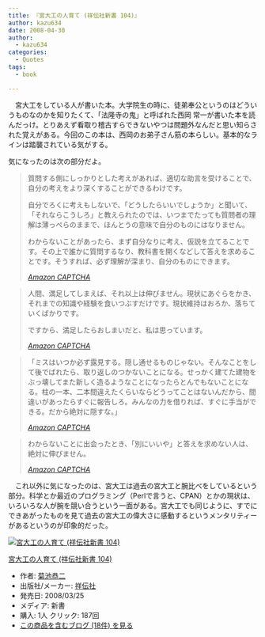 ```yaml
---
title: 『宮大工の人育て (祥伝社新書 104)』
author: kazu634
date: 2008-04-30
author:
  - kazu634
categories:
  - Quotes
tags:
  - book

---
```

<div class="section">
<p>
    　宮大工をしている人が書いた本。大学院生の時に、徒弟奉公というのはどういうものなのかを知りたくて、「法隆寺の鬼」と呼ばれた西岡 常一が書いた本を読んだっけ。とりあえず看取り稽古すらできないやつは問題外なんだと思い知らされた覚えがある。今回のこの本は、西岡のお弟子さん筋の本らしい。基本的なラインは踏襲されている気がする。
</p>
  
<p>
    気になったのは次の部分だよ。
</p>
  
<blockquote title="404 - ドキュメントが見つかりません。" cite="http://www.amazon.co.jp/%E5%AE%AE%E5%A4%A7%E5%B7%A5%E3%81%AE%E4%BA%BA%E8%82%B2%E3%81%A6-%E7%A5%A5%E4%BC%9D%E7%A4%BE%E6%96%B0%E6%9B%B8-104-%E8%8F%8A%E6%B1%A0-%E6%81%AD%E4%BA%8C/dp/4396111045">
<p>
      質問する側にしっかりとした考えがあれば、適切な助言を受けることで、自分の考えをより深くすることができるわけです。
</p>
    
<p>
      自分でろくに考えもしないで、「どうしたらいいでしょうか」と聞いて、「それならこうしろ」と教えられたのでは、いつまでたっても質問者の理解は薄っぺらのままで、ほんとうの意味で自分のものにはなりません。
</p>
    
<p>
      わからないことがあったら、まず自分なりに考え、仮説を立てることです。その上で誰かに質問するなり、教科書を開くなどして答えを求めることです。そうすれば、必ず理解が深まり、自分のものにできます。
</p>
    
<p>
<cite><a href="http://www.amazon.co.jp/%E5%AE%AE%E5%A4%A7%E5%B7%A5%E3%81%AE%E4%BA%BA%E8%82%B2%E3%81%A6-%E7%A5%A5%E4%BC%9D%E7%A4%BE%E6%96%B0%E6%9B%B8-104-%E8%8F%8A%E6%B1%A0-%E6%81%AD%E4%BA%8C/dp/4396111045" onclick="__gaTracker('send', 'event', 'outbound-article', 'http://www.amazon.co.jp/%E5%AE%AE%E5%A4%A7%E5%B7%A5%E3%81%AE%E4%BA%BA%E8%82%B2%E3%81%A6-%E7%A5%A5%E4%BC%9D%E7%A4%BE%E6%96%B0%E6%9B%B8-104-%E8%8F%8A%E6%B1%A0-%E6%81%AD%E4%BA%8C/dp/4396111045', 'Amazon CAPTCHA');" target="_blank">Amazon CAPTCHA</a></cite>
</p>
</blockquote>
  
<blockquote title="404 - ドキュメントが見つかりません。" cite="http://www.amazon.co.jp/%E5%AE%AE%E5%A4%A7%E5%B7%A5%E3%81%AE%E4%BA%BA%E8%82%B2%E3%81%A6-%E7%A5%A5%E4%BC%9D%E7%A4%BE%E6%96%B0%E6%9B%B8-104-%E8%8F%8A%E6%B1%A0-%E6%81%AD%E4%BA%8C/dp/4396111045">
<p>
      人間、満足してしまえば、それ以上は伸びません。現状にあぐらをかき、それまでの知識や経験を食いつぶすだけです。現状維持はおろか、落ちていくばかりです。
</p>
    
<p>
      ですから、満足したらおしまいだと、私は思っています。
</p>
    
<p>
<cite><a href="http://www.amazon.co.jp/%E5%AE%AE%E5%A4%A7%E5%B7%A5%E3%81%AE%E4%BA%BA%E8%82%B2%E3%81%A6-%E7%A5%A5%E4%BC%9D%E7%A4%BE%E6%96%B0%E6%9B%B8-104-%E8%8F%8A%E6%B1%A0-%E6%81%AD%E4%BA%8C/dp/4396111045" onclick="__gaTracker('send', 'event', 'outbound-article', 'http://www.amazon.co.jp/%E5%AE%AE%E5%A4%A7%E5%B7%A5%E3%81%AE%E4%BA%BA%E8%82%B2%E3%81%A6-%E7%A5%A5%E4%BC%9D%E7%A4%BE%E6%96%B0%E6%9B%B8-104-%E8%8F%8A%E6%B1%A0-%E6%81%AD%E4%BA%8C/dp/4396111045', 'Amazon CAPTCHA');" target="_blank">Amazon CAPTCHA</a></cite>
</p>
</blockquote>
  
<blockquote title="404 - ドキュメントが見つかりません。" cite="http://www.amazon.co.jp/%E5%AE%AE%E5%A4%A7%E5%B7%A5%E3%81%AE%E4%BA%BA%E8%82%B2%E3%81%A6-%E7%A5%A5%E4%BC%9D%E7%A4%BE%E6%96%B0%E6%9B%B8-104-%E8%8F%8A%E6%B1%A0-%E6%81%AD%E4%BA%8C/dp/4396111045">
<p>
      「ミスはいつか必ず露見する。隠し通せるものじゃない。そんなことをして後でばれたら、取り返しのつかないことになる。せっかく建てた建物をぶっ壊してまた新しく造るようなことになったらとんでもないことになる。柱の一本、二本間違えたくらいならどうってことはないんだから、間違いがあったらすぐに報告しろ。みんなの力を借りれば、すぐに手当ができる。だから絶対に隠すな。」
</p>
    
<p>
<cite><a href="http://www.amazon.co.jp/%E5%AE%AE%E5%A4%A7%E5%B7%A5%E3%81%AE%E4%BA%BA%E8%82%B2%E3%81%A6-%E7%A5%A5%E4%BC%9D%E7%A4%BE%E6%96%B0%E6%9B%B8-104-%E8%8F%8A%E6%B1%A0-%E6%81%AD%E4%BA%8C/dp/4396111045" onclick="__gaTracker('send', 'event', 'outbound-article', 'http://www.amazon.co.jp/%E5%AE%AE%E5%A4%A7%E5%B7%A5%E3%81%AE%E4%BA%BA%E8%82%B2%E3%81%A6-%E7%A5%A5%E4%BC%9D%E7%A4%BE%E6%96%B0%E6%9B%B8-104-%E8%8F%8A%E6%B1%A0-%E6%81%AD%E4%BA%8C/dp/4396111045', 'Amazon CAPTCHA');" target="_blank">Amazon CAPTCHA</a></cite>
</p>
</blockquote>
  
<blockquote title="404 - ドキュメントが見つかりません。" cite="http://www.amazon.co.jp/%E5%AE%AE%E5%A4%A7%E5%B7%A5%E3%81%AE%E4%BA%BA%E8%82%B2%E3%81%A6-%E7%A5%A5%E4%BC%9D%E7%A4%BE%E6%96%B0%E6%9B%B8-104-%E8%8F%8A%E6%B1%A0-%E6%81%AD%E4%BA%8C/dp/4396111045">
<p>
      わからないことに出会ったとき、「別にいいや」と答えを求めない人は、絶対に伸びません。
</p>
    
<p>
<cite><a href="http://www.amazon.co.jp/%E5%AE%AE%E5%A4%A7%E5%B7%A5%E3%81%AE%E4%BA%BA%E8%82%B2%E3%81%A6-%E7%A5%A5%E4%BC%9D%E7%A4%BE%E6%96%B0%E6%9B%B8-104-%E8%8F%8A%E6%B1%A0-%E6%81%AD%E4%BA%8C/dp/4396111045" onclick="__gaTracker('send', 'event', 'outbound-article', 'http://www.amazon.co.jp/%E5%AE%AE%E5%A4%A7%E5%B7%A5%E3%81%AE%E4%BA%BA%E8%82%B2%E3%81%A6-%E7%A5%A5%E4%BC%9D%E7%A4%BE%E6%96%B0%E6%9B%B8-104-%E8%8F%8A%E6%B1%A0-%E6%81%AD%E4%BA%8C/dp/4396111045', 'Amazon CAPTCHA');" target="_blank">Amazon CAPTCHA</a></cite>
</p>
</blockquote>
  
<p>
    　これ以外に気になったのは、宮大工は過去の宮大工と腕比べをしているという部分。科学とか最近のプログラミング（Perlで言うと、CPAN）とかの現状は、いろいろな人が腕を競い合うという一面がある。宮大工でも同じように、すでにできあがったものを見て過去の宮大工の偉大さに感動するというメンタリティーがあるというのが印象的だった。
</p>
  
<div class="hatena-asin-detail">
<a href="http://www.amazon.co.jp/dp/4396111045/?tag=hatena_st1-22&ascsubtag=d-7ibv" onclick="__gaTracker('send', 'event', 'outbound-article', 'http://www.amazon.co.jp/dp/4396111045/?tag=hatena_st1-22&ascsubtag=d-7ibv', '');"><img src="https://images-na.ssl-images-amazon.com/images/I/514YmAVBc5L._SL160_.jpg" class="hatena-asin-detail-image" alt="宮大工の人育て (祥伝社新書 104)" title="宮大工の人育て (祥伝社新書 104)" /></a></p> 
    
<div class="hatena-asin-detail-info">
<p class="hatena-asin-detail-title">
<a href="http://www.amazon.co.jp/dp/4396111045/?tag=hatena_st1-22&ascsubtag=d-7ibv" onclick="__gaTracker('send', 'event', 'outbound-article', 'http://www.amazon.co.jp/dp/4396111045/?tag=hatena_st1-22&ascsubtag=d-7ibv', '宮大工の人育て (祥伝社新書 104)');">宮大工の人育て (祥伝社新書 104)</a>
</p>
      
<ul>
<li>
<span class="hatena-asin-detail-label">作者:</span> <a href="http://d.hatena.ne.jp/keyword/%B5%C6%C3%D3%B6%B3%C6%F3" onclick="__gaTracker('send', 'event', 'outbound-article', 'http://d.hatena.ne.jp/keyword/%B5%C6%C3%D3%B6%B3%C6%F3', '菊池恭二');" class="keyword">菊池恭二</a>
</li>
<li>
<span class="hatena-asin-detail-label">出版社/メーカー:</span> <a href="http://d.hatena.ne.jp/keyword/%BE%CD%C5%C1%BC%D2" onclick="__gaTracker('send', 'event', 'outbound-article', 'http://d.hatena.ne.jp/keyword/%BE%CD%C5%C1%BC%D2', '祥伝社');" class="keyword">祥伝社</a>
</li>
<li>
<span class="hatena-asin-detail-label">発売日:</span> 2008/03/25
</li>
<li>
<span class="hatena-asin-detail-label">メディア:</span> 新書
</li>
<li>
<span class="hatena-asin-detail-label">購入</span>: 1人 <span class="hatena-asin-detail-label">クリック</span>: 187回
</li>
<li>
<a href="http://d.hatena.ne.jp/asin/4396111045" onclick="__gaTracker('send', 'event', 'outbound-article', 'http://d.hatena.ne.jp/asin/4396111045', 'この商品を含むブログ (18件) を見る');" target="_blank">この商品を含むブログ (18件) を見る</a>
</li>
</ul>
</div>
    
<div class="hatena-asin-detail-foot">
</div>
</div>
</div>

